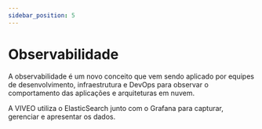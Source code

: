 ```yaml
---
sidebar_position: 5
---
```


# Observabilidade

A observabilidade é um novo conceito que vem sendo aplicado por equipes de desenvolvimento, infraestrutura e DevOps para observar o comportamento das aplicações e arquiteturas em nuvem.

A VIVEO utiliza o ElasticSearch junto com o Grafana para capturar, gerenciar e apresentar os dados.
